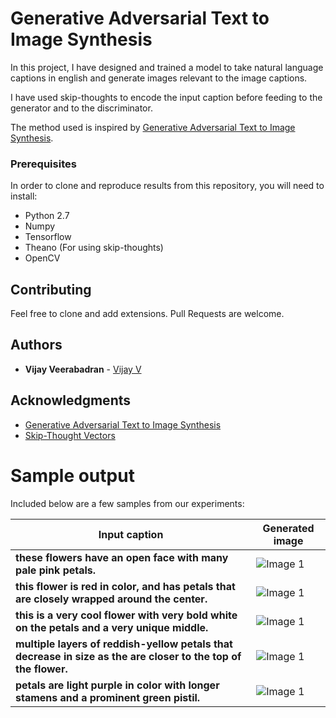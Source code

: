 # Generative Adversarial Text to Image Synthesis

In this project, I have designed and trained a model to take natural language captions in english and generate images relevant to the image captions. 

I have used skip-thoughts to encode the input caption before feeding to the generator and to the discriminator.  

The method used is inspired by [Generative Adversarial Text to Image Synthesis](https://arxiv.org/abs/1605.05396).

### Prerequisites

In order to clone and reproduce results from this repository, you will need to install:
* Python 2.7
* Numpy
* Tensorflow
* Theano (For using skip-thoughts)
* OpenCV

## Contributing

Feel free to clone and add extensions. Pull Requests are welcome.

## Authors

* **Vijay Veerabadran** - [Vijay V](https://vijayvee.github.io)

## Acknowledgments

* [Generative Adversarial Text to Image Synthesis](https://arxiv.org/abs/1605.05396)
* [Skip-Thought Vectors](https://arxiv.org/abs/1506.06726)

# Sample output
Included below are a few samples from our experiments:

Input caption | Generated image
------------ | -------------
**these flowers have an open face with many pale pink petals.** | ![Image 1](Output_Satisf/19_3700_60_Gen.jpg)
**this flower is red in color, and has petals that are closely wrapped around the center.** | ![Image 1](Output_Satisf/23_3700_60_Gen.jpg)
**this is a very cool flower with very bold white on the petals and a very unique middle.** | ![Image 1](Output_Satisf/17_3700_60_Gen.jpg)
**multiple layers of reddish-yellow petals that decrease in size as the are closer to the top of the flower.** | ![Image 1](Output_Satisf/7_3700_60_Gen.jpg)
**petals are light purple in color with longer stamens and a prominent green pistil.** | ![Image 1](Output_Satisf/12_3700_60_Gen.jpg)

